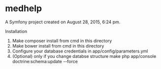 medhelp
=======

A Symfony project created on August 28, 2015, 6:24 pm.

Installation
1. Make composer install from cmd in this directory
2. Make bower install from cmd in this directory
3. Configure your database credentials in app/config/parameters.yml
4. (Optional) only if you change databse structure make php app/console doctrine:schema:update --force  

